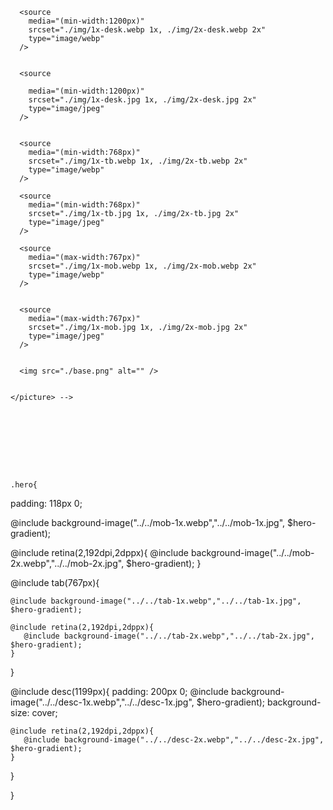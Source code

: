 <picture>

    
      <source
        media="(min-width:1200px)"
        srcset="./img/1x-desk.webp 1x, ./img/2x-desk.webp 2x"
        type="image/webp"
      />

 
      <source
      
        media="(min-width:1200px)"
        srcset="./img/1x-desk.jpg 1x, ./img/2x-desk.jpg 2x"
        type="image/jpeg"
      />


      <source
        media="(min-width:768px)"
        srcset="./img/1x-tb.webp 1x, ./img/2x-tb.webp 2x"
        type="image/webp"
      />

      <source
        media="(min-width:768px)"
        srcset="./img/1x-tb.jpg 1x, ./img/2x-tb.jpg 2x"
        type="image/jpeg"
      />

      <source
        media="(max-width:767px)"
        srcset="./img/1x-mob.webp 1x, ./img/2x-mob.webp 2x"
        type="image/webp"
      />


      <source
        media="(max-width:767px)"
        srcset="./img/1x-mob.jpg 1x, ./img/2x-mob.jpg 2x"
        type="image/jpeg"
      />


      <img src="./base.png" alt="" />


    </picture> -->








    
    .hero{
  padding: 118px 0;
 
  @include background-image("../../mob-1x.webp","../../mob-1x.jpg", $hero-gradient);

  @include retina(2,192dpi,2dppx){
     @include background-image("../../mob-2x.webp","../../mob-2x.jpg", $hero-gradient);
  }

  @include tab(767px){

    @include background-image("../../tab-1x.webp","../../tab-1x.jpg", $hero-gradient);

    @include retina(2,192dpi,2dppx){
       @include background-image("../../tab-2x.webp","../../tab-2x.jpg", $hero-gradient);
    }
  }

  @include desc(1199px){
    padding: 200px 0;
    @include background-image("../../desc-1x.webp","../../desc-1x.jpg", $hero-gradient);
    background-size: cover;

    @include retina(2,192dpi,2dppx){
       @include background-image("../../desc-2x.webp","../../desc-2x.jpg", $hero-gradient);
    }
  }

}

